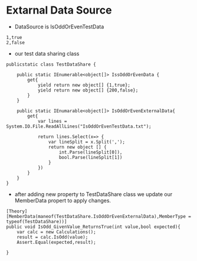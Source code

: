 # Extarnal Data Source

- DataSource is IsOddOrEvenTestData

```clike
1,true
2,false
```

- our test data sharing class

```clike
publicstatic class TestDataShare {
    
    public static IEnumerable<object[]> IssOddOrEvenData {
        get{
            yield return new object[] {1,true};
            yield return new object[] {200,false};
        }
    }

    public static IEnumarable<object[]> IsOddOrEvenExternalData{
        get{
            var lines = System.IO.File.ReadAllLines("IsOddOrEvenTestData.txt");

            return lines.Select(x=> {
                var lineSplit = x.Split(',');
                return new object [] {
                    int.Parse(lineSplit[0]),
                    bool.Parse(lineSplit[1])
                }
            })
        }
    }
}

```

- after adding new property to TestDataShare class we update our MemberData propert to apply changes.

```clike
[Theory]
[MemberData(maneof(TestDataShare.IsOddOrEvenExternalData),MemberType = typeof(TestDataShare))]
public void IsOdd_GivenValue_ReturnsTrue(int value,bool expected){
    var calc = new Calculations();
    result = calc.IsOdd(value);
    Assert.Equal(expected,result);

}
```





